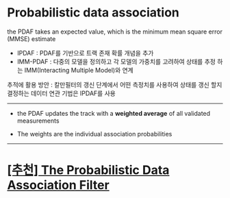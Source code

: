 # Probabilistic data association

the PDAF takes an expected value, which is the minimum mean square error (MMSE) estimate

- IPDAF : PDAF를 기반으로 트랙 존재 확률 개념을 추가 
- IMM-PDAF : 다중의 모델을 정의하고 각 모델의 가중치를 고려하여 상태를 추정 하는 IMM(Interacting Multiple Model)와 연계 


추적에 활용 방안 : 칼만필터의 갱신 단계에서 어떤 측정치를 사용하여 상태를 갱신 할지 결정하는 데이터 연관 기법은 IPDAF를 사용 



---

- the PDAF updates the track with a **weighted average** of all validated measurements

- The weights are the individual association probabilities






---

# [[추천] The Probabilistic Data Association Filter](http://citeseerx.ist.psu.edu/viewdoc/download?doi=10.1.1.212.383&rep=rep1&type=pdf)